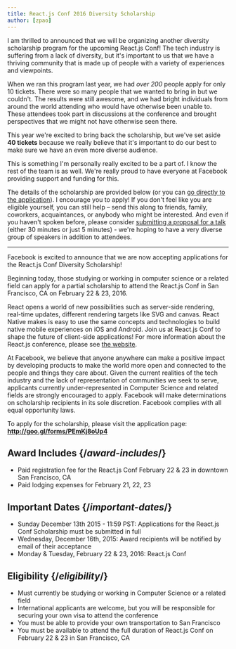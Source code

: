 ```yaml
---
title: React.js Conf 2016 Diversity Scholarship
author: [zpao]
---
```


I am thrilled to announced that we will be organizing another diversity scholarship program for the upcoming React.js Conf! The tech industry is suffering from a lack of diversity, but it's important to us that we have a thriving community that is made up of people with a variety of experiences and viewpoints.

When we ran this program last year, we had _over 200_ people apply for only 10 tickets. There were so many people that we wanted to bring in but we couldn't. The results were still awesome, and we had bright individuals from around the world attending who would have otherwise been unable to. These attendees took part in discussions at the conference and brought perspectives that we might not have otherwise seen there.

This year we're excited to bring back the scholarship, but we've set aside **40 tickets** because we really believe that it's important to do our best to make sure we have an even more diverse audience.

This is something I'm personally really excited to be a part of. I know the rest of the team is as well. We're really proud to have everyone at Facebook providing support and funding for this.

The details of the scholarship are provided below (or you can [go directly to the application](http://goo.gl/forms/PEmKj8oUp4)). I encourage you to apply! If you don't feel like you are eligible yourself, you can still help – send this along to friends, family, coworkers, acquaintances, or anybody who might be interested. And even if you haven't spoken before, please consider [submitting a proposal for a talk](http://conf.reactjs.com/) (either 30 minutes or just 5 minutes) - we're hoping to have a very diverse group of speakers in addition to attendees.

---

Facebook is excited to announce that we are now accepting applications for the React.js Conf Diversity Scholarship!

Beginning today, those studying or working in computer science or a related field can apply for a partial scholarship to attend the React.js Conf in San Francisco, CA on February 22 & 23, 2016.

React opens a world of new possibilities such as server-side rendering, real-time updates, different rendering targets like SVG and canvas. React Native makes is easy to use the same concepts and technologies to build native mobile experiences on iOS and Android. Join us at React.js Conf to shape the future of client-side applications! For more information about the React.js conference, please see [the website](http://conf.reactjs.com/).

At Facebook, we believe that anyone anywhere can make a positive impact by developing products to make the world more open and connected to the people and things they care about. Given the current realities of the tech industry and the lack of representation of communities we seek to serve, applicants currently under-represented in Computer Science and related fields are strongly encouraged to apply. Facebook will make determinations on scholarship recipients in its sole discretion. Facebook complies with all equal opportunity laws.

To apply for the scholarship, please visit the application page: **http://goo.gl/forms/PEmKj8oUp4**

## Award Includes {/*award-includes*/}

- Paid registration fee for the React.js Conf February 22 & 23 in downtown San Francisco, CA
- Paid lodging expenses for February 21, 22, 23

## Important Dates {/*important-dates*/}

- Sunday December 13th 2015 - 11:59 PST: Applications for the React.js Conf Scholarship must be submitted in full
- Wednesday, December 16th, 2015: Award recipients will be notified by email of their acceptance
- Monday & Tuesday, February 22 & 23, 2016: React.js Conf

## Eligibility {/*eligibility*/}

- Must currently be studying or working in Computer Science or a related field
- International applicants are welcome, but you will be responsible for securing your own visa to attend the conference
- You must be able to provide your own transportation to San Francisco
- You must be available to attend the full duration of React.js Conf on February 22 & 23 in San Francisco, CA
